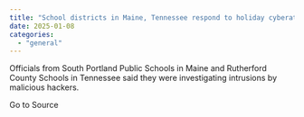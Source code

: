```yaml
---
title: "School districts in Maine, Tennessee respond to holiday cyberattacks"
date: 2025-01-08
categories: 
  - "general"
---
```


Officials from South Portland Public Schools in Maine and Rutherford County Schools in Tennessee said they were investigating intrusions by malicious hackers.

Go to Source
